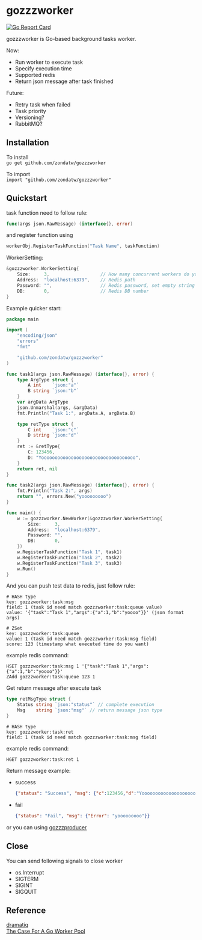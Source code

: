 # gozzzworker

[![Go Report Card](https://goreportcard.com/badge/github.com/zondatw/gozzzworker)](https://goreportcard.com/report/github.com/zondatw/gozzzworker)

gozzzworker is Go-based background tasks worker.  

Now:  

* Run worker to execute task
* Specify execution time  
* Supported redis
* Return json message after task finished

Future:  

* Retry task when failed
* Task priority
* Versioning?
* RabbitMQ?

## Installation

To install  
`go get github.com/zondatw/gozzzworker`  

To import  
`import "github.com/zondatw/gozzzworker"`  

## Quickstart

task function need to follow rule:  
```go
func(args json.RawMessage) (interface{}, error)
```

and register function using  
```go
workerObj.RegisterTaskFunction("Task Name", taskFunction)
```

WorkerSetting:  
```go
&gozzzworker.WorkerSetting{
    Size:     3,                   // How many concurrent workers do you want
    Address:  "localhost:6379",    // Redis path
    Password: "",                  // Redis password, set empty string if no password 
    DB:       0,                   // Redis DB number
}
```

Example quicker start:  
```go
package main

import (
	"encoding/json"
	"errors"
	"fmt"

	"github.com/zondatw/gozzzworker"
)

func task1(args json.RawMessage) (interface{}, error) {
	type ArgType struct {
		A int    `json:"a"`
		B string `json:"b"`
	}
	var argData ArgType
	json.Unmarshal(args, &argData)
	fmt.Println("Task 1:", argData.A, argData.B)

	type retType struct {
		C int    `json:"c"`
		D string `json:"d"`
	}
	ret := &retType{
		C: 123456,
		D: "Yooooooooooooooooooooooooooooooooooo",
	}
	return ret, nil
}

func task2(args json.RawMessage) (interface{}, error) {
	fmt.Println("Task 2:", args)
	return "", errors.New("yooooooooo")
}

func main() {
	w := gozzzworker.NewWorker(&gozzzworker.WorkerSetting{
		Size:     3,
		Address:  "localhost:6379",
		Password: "",
		DB:       0,
	})
	w.RegisterTaskFunction("Task 1", task1)
	w.RegisterTaskFunction("Task 2", task2)
	w.RegisterTaskFunction("Task 3", task3)
	w.Run()
}
```

And you can push test data to redis, just follow rule:
```text
# HASH type
key: gozzzworker:task:msg
field: 1 (task id need match gozzzworker:task:queue value)
value: '{"task":"Task 1","args":{"a":1,"b":"yoooo"}}' (json format args)

# ZSet
key: gozzzworker:task:queue
value: 1 (task id need match gozzzworker:task:msg field)
score: 123 (timestamp what executed time do you want)
```

example redis command:
```redis
HSET gozzzworker:task:msg 1 '{"task":"Task 1","args":{"a":1,"b":"yoooo"}}'
ZAdd gozzzworker:task:queue 123 1
```

Get return message after execute task
```go
type retMsgType struct {
	Status string `json:"status"` // complete execution
	Msg    string `json:"msg"` // return message json type
}
```
```text
# HASH type
key: gozzzworker:task:ret
field: 1 (task id need match gozzzworker:task:msg field)
```

example redis command:
```redis
HGET gozzzworker:task:ret 1
```

Return message example:
* success
	```json
	{"status": "Success", "msg": {"c":123456,"d":"Yooooooooooooooooooooooooooooooooooo"}}
	```
* fail
	```json
	{"status": "Fail", "msg": {"Error": "yooooooooo"}}
	```

or you can using [gozzzproducer](http://github.com/zondatw/gozzzproducer)  

## Close

You can send following signals to close worker  

* os.Interrupt
* SIGTERM
* SIGINT
* SIGQUIT

## Reference

[dramatiq](https://dramatiq.io/index.html)  
[The Case For A Go Worker Pool](https://brandur.org/go-worker-pool)  